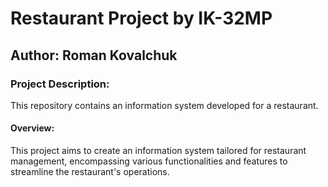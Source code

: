 # Restaurant Project by IK-32MP

## Author: Roman Kovalchuk

### Project Description:
This repository contains an information system developed for a restaurant. 

#### Overview:
This project aims to create an information system tailored for restaurant management, encompassing various functionalities and features to streamline the restaurant's operations.
